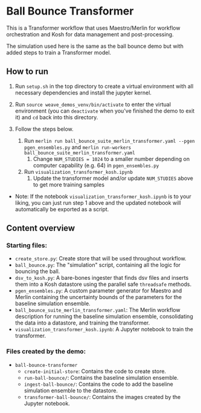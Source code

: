 # Ball Bounce Transformer

This is a Transformer workflow that uses Maestro/Merlin for workflow orchestration and Kosh for data management and post-processing.

The simulation used here is the same as the ball bounce demo but with added steps to train a Transformer model.

## How to run

1. Run `setup.sh` in the top directory to create a virtual environment with all necessary dependencies and install the jupyter kernel.

2. Run `source weave_demos_venv/bin/activate` to enter the virtual environment (you can `deactivate` when you've finished the demo to exit it) and `cd` back into this directory.

3. Follow the steps below.
   1. Run `merlin run ball_bounce_suite_merlin_transformer.yaml --pgen pgen_ensembles.py` and `merlin run-workers ball_bounce_suite_merlin_transformer.yaml`
      1. Change `NUM_STUDIES = 1024` to a smaller number depending on computer capability  (e.g. 64) in `pgen_ensembles.py`
   2. Run `visualization_transformer_kosh.ipynb`
      1. Update the transformer model and/or update `NUM_STUDIES` above to get more training samples

  * Note: If the notebook `visualization_transformer_kosh.ipynb` is to your liking, you can just run step 1 above and the updated notebook will automatically be exported as a script.

## Content overview

### Starting files:

- `create_store.py`: Create store that will be used throughout workflow.
- `ball_bounce.py`: The "simulation" script, containing all the logic for bouncing the ball.
- `dsv_to_kosh.py`: A bare-bones ingester that finds dsv files and inserts them into a Kosh datastore using the parallel safe `threadsafe` methods.
- `pgen_ensembles.py`: A custom parameter generator for Maestro and Merlin containing the uncertainty bounds of the parameters for the baseline simulation ensemble.
- `ball_bounce_suite_merlin_transformer.yaml`: The Merlin workflow description for running the baseline simulation ensemble, consolidating the data into a datastore, and training the transformer.
- `visualization_transformer_kosh.ipynb`: A Jupyter notebook to train the transformer.

### Files created by the demo:

- `ball-bounce-transformer`
  - `create-initial-store`: Contains the code to create store.
  - `run-ball-bounce/`: Contains the baseline simulation ensemble.
  - `ingest-ball-bounce/`: Contains the code to add the baseline simulation ensemble to the datastore.
  - `transformer-ball-bounce/`: Contains the images created by the Jupyter notebook.